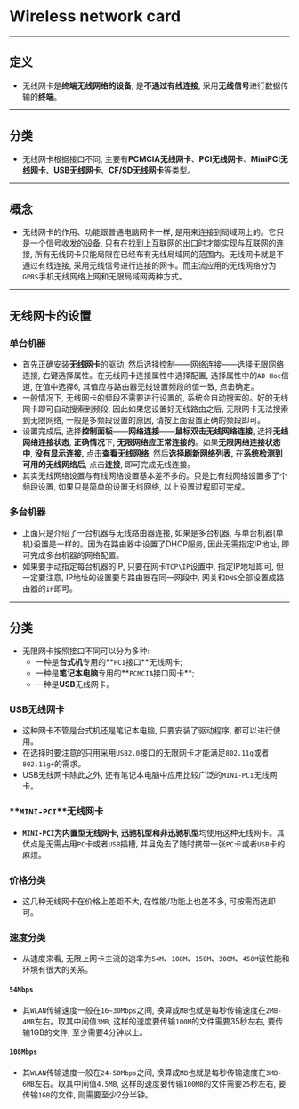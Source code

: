 # Wireless network card

------

## 定义
- 无线网卡是**终端无线网络的设备**, 是**不通过有线连接**, 采用**无线信号**进行数据传输的**终端**。

------

## 分类
- 无线网卡根据接口不同, 主要有**PCMCIA无线网卡**、**PCI无线网卡**、**MiniPCI无线网卡**、**USB无线网卡**、**CF/SD无线网卡**等类型。

------

## 概念
- 无线网卡的作用、功能跟普通电脑网卡一样, 是用来连接到局域网上的。它只是一个信号收发的设备, 只有在找到上互联网的出口时才能实现与互联网的连接, 所有无线网卡只能局限在已经布有无线局域网的范围内。无线网卡就是不通过有线连接, 采用无线信号进行连接的网卡。而主流应用的无线网络分为`GPRS`手机无线网络上网和无限局域网两种方式。

------

## 无线网卡的设置

### 单台机器
- 首先正确安装**无线网卡**的驱动, 然后选择控制——网络连接——选择无限网络连接, 右键选择属性。在无线网卡连接属性中选择配置, 选择属性中的`AD Hoc`信道, 在值中选择6, 其值应与路由器无线设置频段的值一致, 点击确定。
- 一般情况下, 无线网卡的频段不需要进行设置的, 系统会自动搜索的。好的无线网卡即可自动搜索到频段, 因此如果您设置好无线路由之后, 无限网卡无法搜索到无限网络, 一般是多频段设置的原因, 请按上面设置正确的频段即可。
- 设置完成后, 选择**控制面板**——**网络连接**——**鼠标双击无线网络连接**, 选择**无线网络连接状态**, **正确情况**下, **无限网络应正常连接的**。如果**无限网络连接状态中**, **没有显示连接,** 点击**查看无线网络**, 然后**选择刷新网络列表,** 在**系统检测到可用的无线网络后**, 点击**连接**, 即可完成无线连接。
- 其实无线网络设置与有线网络设置基本差不多的。只是比有线网络设置多了个频段设置, 如果只是简单的设置无线网络, 以上设置过程即可完成。

### 多台机器
- 上面只是介绍了一台机器与无线路由器连接, 如果是多台机器, 与单台机器(单机)设置是一样的。因为在路由器中设置了DHCP服务, 因此无需指定IP地址, 即可完成多台机器的网络配置。
- 如果要手动指定每台机器的IP, 只要在网卡`TCP\IP`设置中, 指定IP地址即可, 但一定要注意, IP地址的设置要与路由器在同一网段中, 网关和`DNS`全部设置成路由器的`IP`即可。

------

## 分类
- 无限网卡按照接口不同可以分为多种:
    - 一种是**台式机**专用的**`PCI`接口**无线网卡;
    - 一种是**笔记本电脑**专用的**`PCMCIA`接口网卡**;
    - 一种是**USB**无线网卡。

### **USB**无线网卡
- 这种网卡不管是台式机还是笔记本电脑, 只要安装了驱动程序, 都可以进行使用。
- 在选择时要注意的只用采用`USB2.0`接口的无限网卡才能满足`802.11g`或者`802.11g+`的需求。
- USB无线网卡除此之外, 还有笔记本电脑中应用比较广泛的`MINI-PCI`无线网卡。

### **`MINI-PCI`**无线网卡
- **`MINI-PCI`**为内置型无线网卡, **迅驰机型**和**非迅驰机型**均使用这种无线网卡。其优点是无需占用`PC`卡或者`USB`插槽, 并且免去了随时携带一张`PC`卡或者`USB`卡的麻烦。

### 价格分类
- 这几种无线网卡在价格上差距不大, 在性能/功能上也差不多, 可按需而选即可。

### 速度分类
- 从速度来看, 无限上网卡主流的速率为`54M`、`108M`、`150M`、`300M`、`450M`该性能和环境有很大的关系。

#### `54Mbps`
- 其`WLAN`传输速度一般在`16~30Mbps`之间, 换算成`MB`也就是每秒传输速度在`2MB-4MB`左右。取其中间值`3MB`, 这样的速度要传输`100M`的文件需要35秒左右, 要传输1GB的文件, 至少需要4分钟以上。

#### `108Mbps`
- 其`WLAN`传输速度一般在`24-50Mbps`之间, 换算成`MB`也就是每秒传输速度在`3MB-6MB`左右。取其中间值`4.5MB`, 这样的速度要传输`100MB`的文件需要`25`秒左右, 要传输`1GB`的文件, 则需要至少2分半钟。


